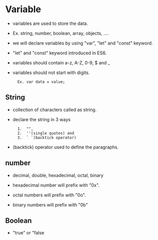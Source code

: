 # Variable

- variables are used to store the data.

- Ex. string, number, boolean, array, objects, ....

- we will declare variables by using "var", "let" and "const" keyword.

- "let" and "const" keyword introduced in ES6.

- variables should contain a-z, A-Z, 0-9, \$ and \_

- variables should not start with digits.

        Ex. var data = value;

## String

- collection of characters called as string.

- declare the string in 3 ways

        1.  "",
        2.  ''(single quotes) and
        3.  ` `(backtick operator)

- (backtick) operator used to define the paragraphs.

## number

- decimal, double, hexadecimal, octal, binary

- hexadecimal number will prefix with "0x".

- octal numbers will prefix with "0o".

- binary numbers will prefix with "0b"

## Boolean

- "true" or "false
